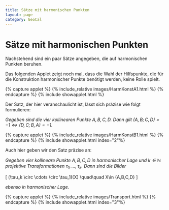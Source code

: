 ```yaml
---
title: Sätze mit harmonischen Punkten
layout: page
category: GeoCal
---
```


# Sätze mit harmonischen Punkten
Nachstehend sind ein paar Sätze angegeben, die auf harmonischen Punkten beruhen.

Das folgenden Applet zeigt noch mal, dass die Wahl der Hilfspunkte, die für die Konstruktion harmonischer Punkte benötigt werden, keine Rolle spielt.


{% capture applet %} {% include_relative images/HarmKonstA1.html %} {% endcapture %}
{% include showapplet.html %}


Der Satz, der hier veranschaulicht ist, lässt sich präzise wie folgt formulieren:

_Gegeben sind die vier kollinearen Punkte $A,B,C,D$. Dann gilt $(A,B;C,D)=-1 \iff (D,C;B,A)=-1$._

{% capture applet %} {% include_relative images/HarmKonstB1.html %} {% endcapture %}
{% include showapplet.html index="2"%}


Auch hier geben wir den Satz präzise an:

_Gegeben vier kollineare Punkte $A,B,C,D$ in harmonischer Lage und $k\in\mathbb{N}$ projektive Transformationen $\tau_1,\ldots , \tau_k$. Dann sind die Bilder_

\[ (\tau_k \circ \cdots \circ \tau_1)(X) \quad\quad X\in \{A,B,C,D\}
\]

_ebenso in harmonischer Lage._



{% capture applet %} {% include_relative images/Transport.html %} {% endcapture %}
{% include showapplet.html index="3"%}
